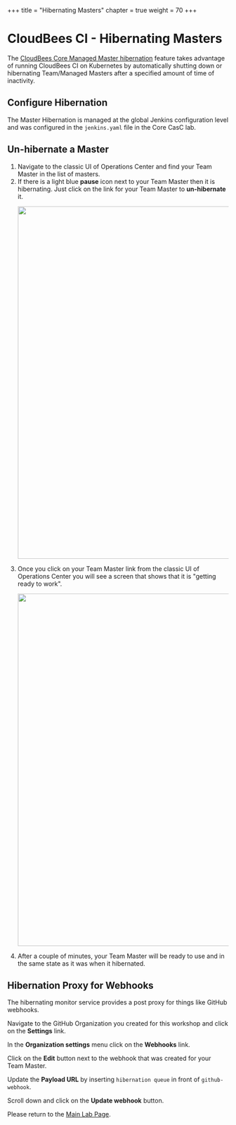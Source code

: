 +++
title = "Hibernating Masters"
chapter = true
weight = 70
+++

# CloudBees CI - Hibernating Masters

The [CloudBees Core Managed Master hibernation](https://docs.cloudbees.com/docs/cloudbees-core/latest/cloud-admin-guide/managing-masters#_hibernation_in_managed_masters) feature takes advantage of running CloudBees CI on Kubernetes by automatically shutting down or hibernating Team/Managed Masters after a specified amount of time of inactivity.

## Configure Hibernation
The Master Hibernation is managed at the global Jenkins configuration level and was configured in the `jenkins.yaml` file in the Core CasC lab.

## Un-hibernate a Master

1. Navigate to the classic UI of Operations Center and find your Team Master in the list of masters. 
2. If there is a light blue **pause** icon next to your Team  Master then it is hibernating. Just click on the link for your Team Master to **un-hibernate** it. <p><img src="../images/hibernating-master.png" width=800/>
3. Once you click on your Team Master link from the classic UI of Operations Center you will see a screen that shows that it is "getting ready to work". <p><img src="../images/unhibernate.png" width=800/>
4. After a couple of minutes, your Team Master will be ready to use and in the same state as it was when it hibernated.

## Hibernation Proxy for Webhooks
The hibernating monitor service provides a post proxy for things like GitHub webhooks.

Navigate to the GitHub Organization you created for this workshop and click on the **Settings** link. 

In the **Organization settings** menu click on the **Webhooks** link. 

Click on the **Edit** button next to the webhook that was created for your Team Master.

Update the **Payload URL** by inserting `hibernation queue` in front of `github-webhook`.

Scroll down and click on the **Update webhook** button.



Please return to the [Main Lab Page](../30_labs.html).